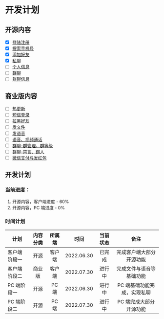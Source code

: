 # 开发计划

## 开源内容

- [x] [登陆注册]()
- [x] [搜索手机号]()
- [x] [添加好友]()
- [x] [私聊]()
- [ ] [个人信息]()
- [ ] [群聊]()
- [ ] [群聊信息]()

## 商业版内容

- [ ] [热更新]()
- [ ] [短信登录]()
- [ ] [拉黑好友]()
- [ ] [发文件]()
- [ ] [发语音]()
- [ ] [语音、视频通话]()
- [ ] [群聊-群管理、群等级]()
- [ ] [群聊-禁言、踢人]()
- [ ] [微信支付与发红包]()

## 开发计划

### 当前进度：

1. 开源内容，客户端进度 - 60%
2. 开源内容，PC 端进度 - 0%

### 时间计划

| 计划         | 内容分类 | 所属端 |    时间    | 当前状态 |            备注             |
| ------------ | :------: | :----: | :--------: | :------: | :-------------------------: |
| 客户端阶段一 |   开源   | 客户端 | 2022.06.30 |  已完成  |  完成客户端大部分开源功能   |
| 客户端阶段二 |  商业版  | 客户端 | 2022.07.30 |  进行中  |  完成文件与语音等基础功能   |
| PC 端阶段一  |   开源   | PC 端  | 2022.06.30 |  进行中  | PC 端基础功能完成，实现私聊 |
| PC 端阶段二  |   开源   | PC 端  | 2022.07.30 |  进行中  |   PC 端完成大部分开源功能   |
